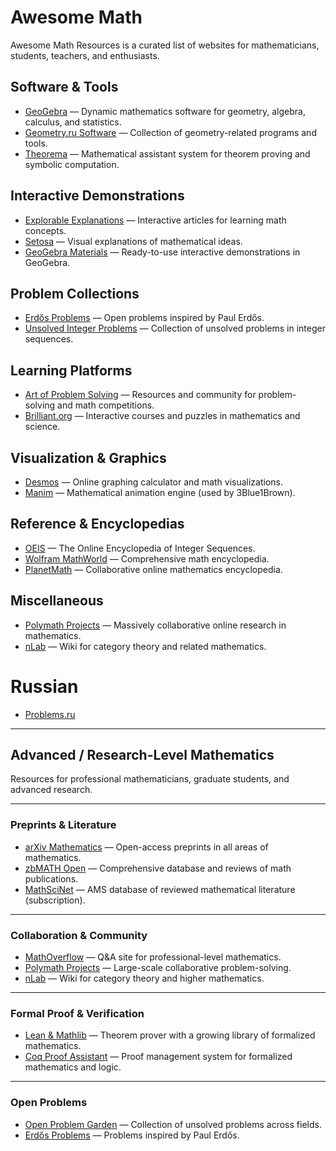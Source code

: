# Awesome Math

Awesome Math Resources is a curated list of websites for mathematicians, students, teachers, and enthusiasts.

## Software & Tools
- [GeoGebra](https://www.geogebra.org/) — Dynamic mathematics software for geometry, algebra, calculus, and statistics.  
- [Geometry.ru Software](https://www.geometry.ru/soft.htm) — Collection of geometry-related programs and tools.  
- [Theorema](https://www3.risc.jku.at/research/theorema/software/) — Mathematical assistant system for theorem proving and symbolic computation.

## Interactive Demonstrations
- [Explorable Explanations](https://explorabl.es/math/) — Interactive articles for learning math concepts.  
- [Setosa](https://setosa.io/pythagorean/) — Visual explanations of mathematical ideas.  
- [GeoGebra Materials](https://www.geogebra.org/m/f7UdJmAb) — Ready-to-use interactive demonstrations in GeoGebra.  

## Problem Collections
- [Erdős Problems](https://www.erdosproblems.com) — Open problems inspired by Paul Erdős.  
- [Unsolved Integer Problems](https://faculty.evansville.edu/ck6/integer/unsolved.html) — Collection of unsolved problems in integer sequences. 

## Learning Platforms
- [Art of Problem Solving](https://artofproblemsolving.com/) — Resources and community for problem-solving and math competitions.  
- [Brilliant.org](https://brilliant.org/) — Interactive courses and puzzles in mathematics and science.

## Visualization & Graphics
- [Desmos](https://www.desmos.com/) — Online graphing calculator and math visualizations.  
- [Manim](https://www.manim.community/) — Mathematical animation engine (used by 3Blue1Brown).  


## Reference & Encyclopedias
- [OEIS](https://oeis.org/) — The Online Encyclopedia of Integer Sequences.  
- [Wolfram MathWorld](https://mathworld.wolfram.com/) — Comprehensive math encyclopedia.  
- [PlanetMath](https://planetmath.org/) — Collaborative online mathematics encyclopedia.  


## Miscellaneous
- [Polymath Projects](https://polymathprojects.org/) — Massively collaborative online research in mathematics.  
- [nLab](https://ncatlab.org/nlab/show/HomePage) — Wiki for category theory and related mathematics.  


# Russian
- [Problems.ru](https://problems.ru)

---


## Advanced / Research-Level Mathematics

Resources for professional mathematicians, graduate students, and advanced research.

---

### Preprints & Literature
- [arXiv Mathematics](https://arxiv.org/archive/math) — Open-access preprints in all areas of mathematics.  
- [zbMATH Open](https://zbmath.org/) — Comprehensive database and reviews of math publications.  
- [MathSciNet](https://mathscinet.ams.org/) — AMS database of reviewed mathematical literature (subscription).  

---

### Collaboration & Community
- [MathOverflow](https://mathoverflow.net/) — Q&A site for professional-level mathematics.  
- [Polymath Projects](https://polymathprojects.org/) — Large-scale collaborative problem-solving.  
- [nLab](https://ncatlab.org/nlab/show/HomePage) — Wiki for category theory and higher mathematics.  

---

### Formal Proof & Verification
- [Lean & Mathlib](https://leanprover-community.github.io/) — Theorem prover with a growing library of formalized mathematics.  
- [Coq Proof Assistant](https://coq.inria.fr/) — Proof management system for formalized mathematics and logic.  

---

### Open Problems
- [Open Problem Garden](http://www.openproblemgarden.org/) — Collection of unsolved problems across fields.  
- [Erdős Problems](https://www.erdosproblems.com) — Problems inspired by Paul Erdős.  

